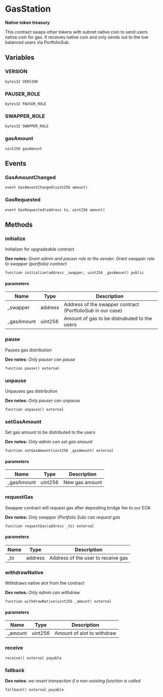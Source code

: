 # GasStation

**Native token treasury**

This contract swaps other tokens with subnet native coin to send users native coin for gas.
It receives native coin and only sends out to the low balanced users via PortfolioSub.



## Variables

### VERSION

```solidity
bytes32 VERSION
```
### PAUSER_ROLE

```solidity
bytes32 PAUSER_ROLE
```
### SWAPPER_ROLE

```solidity
bytes32 SWAPPER_ROLE
```
### gasAmount

```solidity
uint256 gasAmount
```

## Events

### GasAmountChanged



```solidity
event GasAmountChanged(uint256 amount)
```
### GasRequested



```solidity
event GasRequested(address to, uint256 amount)
```

## Methods

### initialize

Initializer for upgradeable contract.

**Dev notes:** _Grant admin and pauser role to the sender. Grant swapper role to swapper (portfolio) contract_

```solidity
function initialize(address _swapper, uint256 _gasAmount) public
```

#### parameters

| Name | Type | Description |
| ---- | ---- | ----------- |
| _swapper | address | Address of the swapper contract (PortfolioSub in our case) |
| _gasAmount | uint256 | Amount of gas to be distrubuted to the users |


### pause

Pauses gas distribution

**Dev notes:** _Only pauser can pause_

```solidity
function pause() external
```


### unpause

Unpauses gas distribution

**Dev notes:** _Only pauser can unpause_

```solidity
function unpause() external
```


### setGasAmount

Set gas amount to be distributed to the users

**Dev notes:** _Only admin can set gas amount_

```solidity
function setGasAmount(uint256 _gasAmount) external
```

#### parameters

| Name | Type | Description |
| ---- | ---- | ----------- |
| _gasAmount | uint256 | New gas amount |


### requestGas

Swapper contract will request gas after depositing bridge fee to our EOA

**Dev notes:** _Only swapper (Portfolio Sub) can request gas_

```solidity
function requestGas(address _to) external
```

#### parameters

| Name | Type | Description |
| ---- | ---- | ----------- |
| _to | address | Address of the user to receive gas |


### withdrawNative

Withdraws native alot from the contract

**Dev notes:** _Only admin can withdraw_

```solidity
function withdrawNative(uint256 _amount) external
```

#### parameters

| Name | Type | Description |
| ---- | ---- | ----------- |
| _amount | uint256 | Amount of alot to withdraw |


### receive



```solidity
receive() external payable
```


### fallback


**Dev notes:** _we revert transaction if a non-existing function is called_

```solidity
fallback() external payable
```



